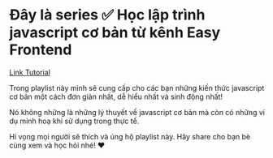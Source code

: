 # Đây là series ✅ Học lập trình javascript cơ bản từ kênh Easy Frontend

[Link Tutorial](https://bom.so/UgmEA0)

Trong playlist này mình sẽ cung cấp cho các bạn những kiến thức javascript cơ bản một cách đơn giản nhất, dễ hiểu nhất và sinh động nhất!

Nó không những là những lý thuyết về javascript cơ bản mà còn có những ví dụ minh hoạ khi sử dụng trong thực tế.

Hi vọng mọi người sẽ thích và ủng hộ playlist này.
Hãy share cho bạn bè cùng xem và học hỏi nhé! ❤️
